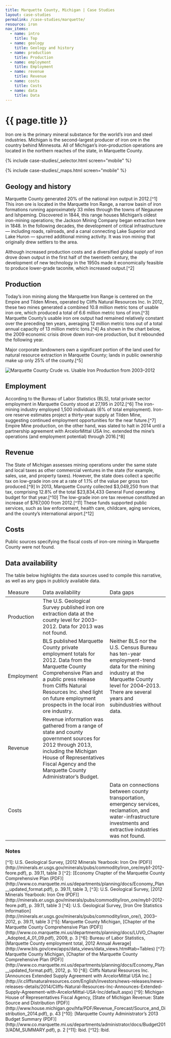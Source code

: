 ```yaml
---
title: Marquette County, Michigan | Case Studies
layout: case-studies
permalink: /case-studies/marquette/
resource: iron
nav_items:
  - name: intro
    title: Top
  - name: geology
    title: Geology and history
  - name: production
    title: Production
  - name: employment
    title: Employment
  - name: revenue
    title: Revenue
  - name: costs
    title: Costs
  - name: data
    title: Data
---
```


<h1 class="h3"><a name="intro" class="case_studies_content-heading" data-nav-header="intro">{{ page.title }}</a></h1>

Iron ore is the primary mineral substance for the world’s iron and steel industries. Michigan is the second-largest producer of iron ore in the country behind Minnesota. All of Michigan’s iron-production operations are located in the northern reaches of the state, in Marquette County.

{% include case-studies/_selector.html screen="mobile" %}

{% include case-studies/_maps.html screen="mobile" %}

<h2 class="h3"><a name="geology" class="case_studies_content-heading" data-nav-header="geology">Geology and history</a></h2>

Marquette County generated 20% of the national iron output in 2012.[^1] This iron ore is located in the Marquette Iron Range, a narrow basin of iron formations running approximately 33 miles through the towns of Negaunee and Ishpeming. Discovered in 1844, this range houses Michigan’s oldest iron-mining operations; the Jackson Mining Company began extraction here in 1848. In the following decades, the development of critical infrastructure — including roads, railroads, and a canal connecting Lake Superior and Lake Huron — spurred additional mining activity. It was iron mining that originally drew settlers to the area.

Although increased production costs and a diversified global supply of iron drove down output in the first half of the twentieth century, the development of new technology in the 1950s made it economically feasible to produce lower-grade taconite, which increased output.[^2]

<h2 class="h3"><a name="production" class="case_studies_content-heading" data-nav-header="production">Production</a></h2>

Today’s iron mining along the Marquette Iron Range is centered on the Empire and Tilden Mines, operated by Cliffs Natural Resources Inc. In 2012, these two mines generated a combined 10.8 million metric tons of usable iron ore, which produced a total of 6.6 million metric tons of iron.[^3] Marquette County’s usable iron ore output had remained relatively constant over the preceding ten years, averaging 12 million metric tons out of a total annual capacity of 13 million metric tons.[^4] As shown in the chart below, the 2009 economic crisis drove down iron-ore production, but it rebounded the following year.

Major corporate landowners own a significant portion of the land used for natural resource extraction in Marquette County; lands in public ownership make up only 25% of the county.[^5]

<img src="{{ site.baseurl }}/img/counties/mi-production.png" alt="Marquette County Crude vs. Usable Iron Production from 2003–2012" class="case_studies_content-graph">

<h2 class="h3"><a name="employment" class="case_studies_content-heading" data-nav-header="employment">Employment</a></h2>

According to the Bureau of Labor Statistics (BLS), total private sector employment in Marquette County stood at 27,195 in 2012.[^6] The iron-mining industry employed 1,500 individuals (6% of total employment). Iron-ore reserve estimates project a thirty-year supply at Tilden Mine, suggesting continued employment opportunities for the near future.[^7] Empire Mine production, on the other hand, was slated to halt in 2014 until a partnership agreement with ArcelorMittal USA Inc. extended the mine’s operations (and employment potential) through 2016.[^8]

<h2 class="h3"><a name="revenue" class="case_studies_content-heading" data-nav-header="revenue">Revenue</a></h2>

The State of Michigan assesses mining operations under the same state and local taxes as other commercial ventures in the state (for example, sales, use, and property taxes). However, the state does collect a specific tax on low-grade iron ore at a rate of 1.1% of the value per gross ton produced.[^9] In 2013, Marquette County collected $3,049,250 from that tax, comprising 12.8% of the total $23,834,433 General Fund operating budget for that year.[^10] The low-grade iron ore tax revenue constituted an increase of $767,000 from 2012.[^11] These funds supported public services, such as law enforcement, health care, childcare, aging services, and the county’s international airport.[^12]

<h2 class="h3"><a name="costs" class="case_studies_content-heading" data-nav-header="costs">Costs</a></h2>

Public sources specifying the fiscal costs of iron-ore mining in Marquette County were not found.

<h2 class="h3"><a name="data" class="case_studies_content-heading" data-nav-header="data">Data availability</a></h2>

The table below highlights the data sources used to compile this narrative, as well as any gaps in publicly available data.

<table>
  <thead>
    <tr>
      <td>Measure</td>
      <td>Data availability</td>
      <td>Data gaps</td>
    </tr>
  </thead>
  <tbody>
    <tr>
      <td>Production</td>
      <td>The U.S. Geological Survey published iron ore extraction data at the county level for 2003–2012. Data for 2013 was not found.</td>
      <td></td>
    </tr>
    <tr>
      <td>Employment</td>
      <td>BLS published Marquette County private employment totals for 2012. Data from the Marquette County Comprehensive Plan and a public press release from Cliffs Natural Resources Inc. shed light on future employment prospects in the local iron ore industry.</td>
      <td>Neither BLS nor the U.S. Census Bureau has ten-year employment-trend data for the mining industry at the Marquette County level for 2004–2013. There are several years and subindustries without data.</td>
    </tr>
    <tr>
      <td>Revenue</td>
      <td>Revenue information was gathered from a range of state and county government sources for 2012 through 2013, including the Michigan House of Representatives Fiscal Agency and the Marquette County Administrator’s Budget.</td>
      <td></td>
    </tr>
    <tr>
      <td>Costs</td>
      <td></td>
      <td>Data on connections between county transportation, emergency services, <span class="term term-p" data-term="reclamation" title="Click to define" tabindex="0">reclamation<i class="icon-book"></i></span>, and water-infrastructure investments and extractive industries was not found.</td>
    </tr>
  </tbody>
</table>

<h3 class="case_studies_content-heading">Notes</h3>
[^1]: U.S. Geological Survey, [2012 Minerals Yearbook: Iron Ore (PDF)](http://minerals.er.usgs.gov/minerals/pubs/commodity/iron_ore/myb1-2012-feore.pdf), p. 39.11, table 3
[^2]: [Economy Chapter of the Marquette County Comprehensive Plan (PDF)](http://www.co.marquette.mi.us/departments/planning/docs/Economy_Plan__updated_format.pdf), p. 39.11, table 3,
[^3]: U.S. Geological Survey, [2012 Minerals Yearbook: Iron Ore (PDF)](http://minerals.er.usgs.gov/minerals/pubs/commodity/iron_ore/myb1-2012-feore.pdf), p. 39.11, table 3
[^4]: U.S. Geological Survey, [Iron Ore Statistics Information](http://minerals.er.usgs.gov/minerals/pubs/commodity/iron_ore/), 2003–2012, p. 39.11, table 3
[^5]: Marquette County Michigan, [Chapter of the Marquette County Comprehensive Plan (PDF)](http://www.co.marquette.mi.us/departments/planning/docs/LUVO_Chapter_Adopted_4_01_09.pdf), 2009, p. 3
[^6]: Bureau of Labor Statistics, [Marquette County employment total, 2012 Annual Average](http://www.bls.gov/cew/apps/data_views/data_views.htm#tab=Tables)
[^7]: Marquette County Michigan, [Chapter of the Marquette County Comprehensive Plan (PDF)](http://www.co.marquette.mi.us/departments/planning/docs/Economy_Plan__updated_format.pdf), 2012, p. 10
[^8]: Cliffs Natural Resources Inc. [Announces Extended Supply Agreement with ArcelorMittal USA Inc.](http://ir.cliffsnaturalresources.com/English/investors/news-releases/news-releases-details/2014/Cliffs-Natural-Resources-Inc-Announces-Extended-Supply-Agreement-with-ArcelorMittal-USA-Inc/default.aspx)
[^9]: Michigan House of Representatives Fiscal Agency, [State of Michigan Revenue: State Source and Distribution (PDF)](http://www.house.michigan.gov/hfa/PDF/Revenue_Forecast/Source_and_Distribution_2014.pdf), p. 43
[^10]: [Marquette County Administrator’s 2013 Budget Summary (PDF)](http://www.co.marquette.mi.us/departments/administrator/docs/Budget2013/ADM_SUMMARY.pdf), p. 2
[^11]: Ibid.
[^12]: Ibid.
